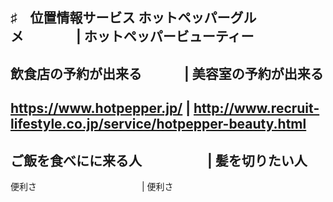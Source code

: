 ♯　位置情報サービス
ホットペッパーグルメ　　　　| ホットペッパービューティー
----------------------------------------------------
飲食店の予約が出来る　　　  | 美容室の予約が出来る
-------------------------------------------------------
https://www.hotpepper.jp/ | http://www.recruit-lifestyle.co.jp/service/hotpepper-beauty.html
---------------------------------------------------------------------------------------------------
ご飯を食べにに来る人　　　　　| 髪を切りたい人
-----------------------------------------------------------------------------------------------------
便利さ　　　　　　　　　　　　| 便利さ
